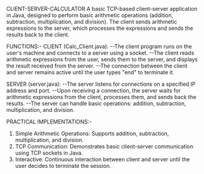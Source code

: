 CLIENT-SERVER-CALCULATOR
 A basic TCP-based client-server application in Java, designed to perform basic arithmetic operations (addition, subtraction, multiplication, and division). 
 The client sends arithmetic expressions to the server, which processes the expressions and sends the results back to the client.

FUNCTIONS:-
CLIENT (Calc_Client.java):
--The client program runs on the user's machine and connects to a server using a socket.
--The client reads arithmetic expressions from the user, sends them to the server, and displays the result received from the server.
--The connection between the client and server remains active until the user types "end" to terminate it.

SERVER (server.java):
--The server listens for connections on a specified IP address and port.
--Upon receiving a connection, the server waits for arithmetic expressions from the client, processes them, and sends back the results.
--The server can handle basic operations: addition, subtraction, multiplication, and division.


PRACTICAL IMPLEMENTATIONS:-
1. Simple Arithmetic Operations: Supports addition, subtraction, multiplication, and division.
2. TCP Communication: Demonstrates basic client-server communication using TCP sockets in Java.
3. Interactive: Continuous interaction between client and server until the user decides to terminate the session.
